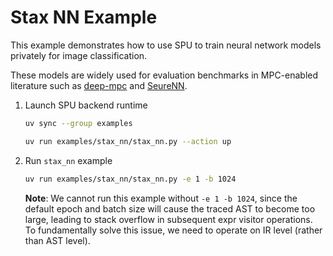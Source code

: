 # Stax NN Example

This example demonstrates how to use SPU to train neural network models privately for image classification.

These models are widely used for evaluation benchmarks in MPC-enabled literature such as [deep-mpc](https://arxiv.org/abs/2107.00501) and [SeureNN](https://eprint.iacr.org/2018/442.pdf).

1. Launch SPU backend runtime

    ```sh
    uv sync --group examples

    uv run examples/stax_nn/stax_nn.py --action up
    ```

2. Run `stax_nn` example

    ```sh
    uv run examples/stax_nn/stax_nn.py -e 1 -b 1024
    ```

    **Note**: We cannot run this example without `-e 1 -b 1024`, since the default epoch and batch size will cause the traced AST to become too large, leading to stack overflow in subsequent expr visitor operations. To fundamentally solve this issue, we need to operate on IR level (rather than AST level).
